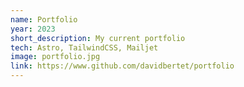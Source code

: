 ```yaml
---
name: Portfolio
year: 2023
short_description: My current portfolio
tech: Astro, TailwindCSS, Mailjet
image: portfolio.jpg
link: https://www.github.com/davidbertet/portfolio
---
```

